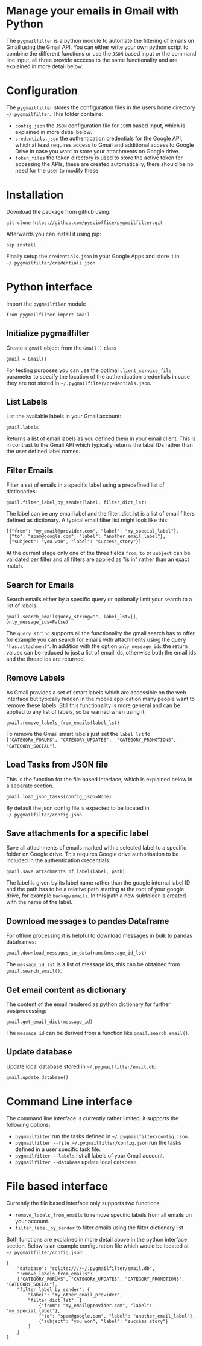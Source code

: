 # Manage your emails in Gmail with Python 
The `pygmailfilter` is a python module to automate the filtering of emails on Gmail using the Gmail API. You can either
write your own python script to combine the different functions or use the `JSON` based input or the command line input, 
all three provide acccess to the same functionality and are explained in more detail below.

# Configuration 
The `pygmailfilter` stores the configuration files in the users home directory `~/.pygmailfilter`. This folder contains: 

- `config.json` the `JSON` configuration file for `JSON` based input, which is explained in more detial below.  
- `credentials.json` the authentication credentials for the Google API, which at least requires access to Gmail and 
  additional access to Google Drive in case you want to store your attachments on Google drive. 
- `token_files` the token directory is used to store the active token for accessing the APIs, these are created 
  automatically, there should be no need for the user to modify these. 

# Installation 
Download the package from github using: 
```
git clone https://github.com/pyscioffice/pygmailfilter.git
```
Afterwards you can install it using pip: 
```
pip install . 
```
Finally setup the `credentials.json` in your Google Apps and store it in `~/.pygmailfilter/credentials.json`.

# Python interface 
Import the `pygmailfiler` module 
```
from pygmailfilter import Gmail
```

## Initialize pygmailfilter 
Create a `gmail` object from the `Gmail()` class
```
gmail = Gmail()
```
For testing purposes you can use the optimal `client_service_file` parameter to specify the location of the 
authentication credentials in case they are not stored in `~/.pygmailfilter/credentials.json`. 

## List Labels 
List the available labels in your Gmail account:
```
gmail.labels
```
Returns a list of email labels as you defined them in your email client. This is in contrast to the Gmail API which 
typically returns the label IDs rather than the user defined label names. 

## Filter Emails 
Filter a set of emails in a specific label using a predefined list of dictionaries: 
```
gmail.filter_label_by_sender(label, filter_dict_lst)
```
The label can be any email label and the filter_dict_lst is a list of email filters defined as dictionary. A typical 
email filter list might look like this:
```
[{"from": "my_email@provider.com", "label": "my_special_label"},
 {"to": "spam@google.com", "label": "another_email_label"},
 {"subject": "you won", "label": "success_story"}]
```
At the current stage only one of the three fields `from`, `to` or `subject` can be validated per filter and all
filters are applied as "is in" rather than an exact match.

## Search for Emails 
Search emails either by a specific query or optionally limit your search to a list of labels. 
```
gmail.search_email(query_string="", label_lst=[], only_message_ids=False)
```
The `query_string` supports all the functionality the gmail search has to offer, for example you can search for emails 
with attachments using the query `"has:attachment"`. In addition with the option `only_message_ids` the return values
can be reduced to just a list of email ids, otherwise both the email ids and the thread ids are returned. 

## Remove Labels 
As Gmail provides a set of smart labels which are accessible on the web interface but typically hidden in the mobile 
application many people want to remove these labels. Still this functionality is more general and can be applied to
any list of labels, so be warned when using it. 
```
gmail.remove_labels_from_emails(label_lst)
```
To remove the Gmail smart labels just set the `label_lst` to `["CATEGORY_FORUMS", "CATEGORY_UPDATES", 
"CATEGORY_PROMOTIONS", "CATEGORY_SOCIAL"]`.

## Load Tasks from JSON file 
This is the function for the file based interface, which is explained below in a separate section. 
```
gmail.load_json_tasks(config_json=None)
```
By default the json config file is expected to be located in `~/.pygmailfilter/config.json`. 

## Save attachments for a specific label 
Save all attachments of emails marked with a selected label to a specific folder on Google drive. This requires
Google drive authorisation to be included in the authentication credentials.
```
gmail.save_attachments_of_label(label, path)
```
The label is given by its label name rather than the google internal label ID and the path has to be a relative path
starting at the root of your google drive, for example `backup/emails`. In this path a new subfolder is created with the
name of the label. 

## Download messages to pandas Dataframe
For offline processing it is helpful to download messages in bulk to pandas dataframes:  
```
gmail.download_messages_to_dataframe(message_id_lst)
```
The `message_id_lst` is a list of message ids, this can be obtained from `gmail.search_email()`. 

## Get email content as dictionary 
The content of the email rendered as python dictionary for further postprocessing: 
```
gmail.get_email_dict(message_id)
```
The `message_id` can be derived from a function like `gmail.search_email()`. 

## Update database
Update local database stored in `~/.pygmailfilter/email.db`:
```
gmail.update_database()
```

# Command Line interface 
The command line interface is currently rather limited, it supports the following options: 

- `pygmailfilter` run the tasks defined in `~/.pygmailfilter/config.json`.
- `pygmailfilter --file ~/.pygmailfilter/config.json` run the tasks defined in a user specific task file. 
- `pygmailfilter --labels` list all labels of your Gmail account. 
- `pygmailfilter --database` update local database. 

# File based interface 
Currently the file based interface only supports two functions: 

- `remove_labels_from_emails` to remove specific labels from all emails on your account.
- `filter_label_by_sender` to filter emails using the filter dictionary list 

Both functions are explained in more detail above in the python interface section. Below is an example configuration file
which would be located at `~/.pygmailfilter/config.json`: 
```
{
    "database": "sqlite:////~/.pygmailfilter/email.db",
    "remove_labels_from_emails": 
    ["CATEGORY_FORUMS", "CATEGORY_UPDATES", "CATEGORY_PROMOTIONS", "CATEGORY_SOCIAL"], 
    "filter_label_by_sender": {
        "label": "my_other_email_provider", 
        "filter_dict_lst": [
            {"from": "my_email@provider.com", "label": "my_special_label"},
            {"to": "spam@google.com", "label": "another_email_label"},
            {"subject": "you won", "label": "success_story"}
        ]
    }
}
```